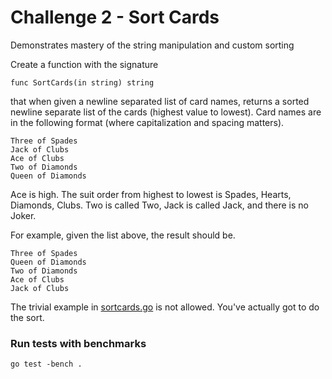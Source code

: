 # Challenge 2 - Sort Cards
Demonstrates mastery of the string manipulation and custom sorting

Create a function with the signature
```
func SortCards(in string) string
```
that when given a newline separated list of card names, returns a sorted newline separate list of the cards (highest value to lowest).  Card names are in the following format (where capitalization and spacing matters).
```
Three of Spades
Jack of Clubs
Ace of Clubs
Two of Diamonds
Queen of Diamonds
```
Ace is high.  The suit order from highest to lowest is Spades, Hearts, Diamonds, Clubs.
Two is called Two, Jack is called Jack, and there is no Joker.

For example, given the list above, the result should be.
```
Three of Spades
Queen of Diamonds
Two of Diamonds
Ace of Clubs
Jack of Clubs
```
The trivial example in [sortcards.go](https://github.com/andrewspringman/go-challenges/blob/master/challenge-2/sortcards.go) is not allowed.  You've actually got to do the sort.

### Run tests with benchmarks

```
go test -bench .
```
